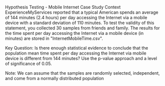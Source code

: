 Hypothesis Testing - Mobile Internet Case Study
Context
​ExperienceMyServices reported that a typical American spends an average of 144 minutes (2.4 hours) per day accessing the Internet via a mobile device with a standard deviation of 110 minutes.
To test the validity of this statement, you collected 30 samples from friends and family. The results for the time spent per day accessing the Internet via a mobile device (in minutes) are stored in "InternetMobileTime.csv".

Key Question​:
Is there enough statistical evidence to conclude that the population mean time spent per day accessing the Internet via mobile device is different from 144 minutes? Use the p-value approach and a level of significance of 0.05.

Note: We can assume that the samples are randomly selected, independent, and come from a normally distributed population
